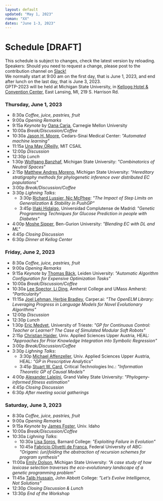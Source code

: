 ```yaml
---
layout: default
updated: "May 1, 2023"
roman: "XX"
dates: "June 1-3, 2023"
---
```


# Schedule [DRAFT]

This schedule is subject to  changes, check the latest version by reloading. Speakers: Should you need to request a change, please post to the contribution channel on [Slack!](https://gptp-workshops.slack.com)  
We normally start at 9:00 am on the first day, that is June 1, 2023,
and end after lunch on the last day, that is June 3, 2023.  
GPTP-2023 will be held at Michigan State University, in [Kellogg Hotel & Convention Center](https://https://kelloggcenter.com/), East Lansing, MI, 219 S. Harrison Rd.

### Thursday, June 1, 2023

- 8:30a _Coffee, juice, pastries, fruit_
- 9:00a _Opening Remarks_
- 9:15a _Keynote_ by [Oana Carja](https://cbd.cmu.edu/people/carja.html), Carnegie Mellon University
- 10:00a _Break/Discussion/Coffee_
- 10:30a [Jason H. Moore](https://researchers.cedars-sinai.edu/Jason.Moore), Cedars-Sinai Medical Center: _"Automated machine learning"_
- 11:15a [Una May OReilly](https://www.csail.mit.edu/person/una-may-oreilly), MIT CSAIL
- 12:00p _Discussion_
- 12:30p _Lunch_
- 1:30p [Wolfgang Banzhaf](https://www.cse.msu.edu/~banzhafw/), Michigan State University: _"Combinatorics of Neutral Spaces"_
- 2:15p [Matthew Andres Moreno](https://directory.natsci.msu.edu/Directory/Profiles/Person/103198), Michigan State University:  _"Hereditary stratigraphy methods for phylogenetic inference over distributed EC populations"_
- 3:00p _Break/Discussion/Coffee_
- 3:30p _Lighning Talks_:  
  - 3:30p [Richard Lussier, Nic McPhee](https://academics.morris.umn.edu/nic-mcphee): _"The Impact of Step Limits on Generalization & Stability in PushGP"_
  - 3:45p [Iñaki Hidalgo](https://www.ucm.es/directorio?id=9382), Universidad Complutense de Madrid: _"Genetic Programming Techniques for Glucose Prediction in people with Diabetes"_
- 4:00p [Moshe Sipper](https://www.moshesipper.com/), Ben-Gurion University: _"Blending EC with DL and ML"_
- 4:45p _Closing Discussion_
- 6:30p _Dinner at Kellog Center_


### Friday, June 2, 2023

- 8:30a _Coffee, juice, pastries, fruit_
- 9:00a _Opening Remarks_
- 9:15a _Keynote_ by [Thomas Bäck](https://www.universiteitleiden.nl/en/staffmembers/thomas-back), Leiden University: _"Automatic Algorithm Configuration for Expensive Optimization Tasks"_
- 10:00a _Break/Discussion/Coffee_
- 10:30a [Lee Spector, Li Ding](https://www.amherst.edu/people/facstaff/lspector), Amherst College and UMass Amherst: _"Particularity"_
- 11:15a [Joel Lehman, Herbie Bradley](https://Carper.ai), Carper.ai: _"The OpenELM Library: Leveraging Progress in Language Models for Novel Evolutionary Algorithms"_
- 12:00p _Discussion_
- 12:30p _Lunch_
-  1:30p [Eric Medvet](https://medvet.inginf.units.it/), University of Trieste: _"GP for Continuous Control: Teacher or Learner? The Case of Simulated Modular Soft Robots"_
- 2:15p [Christian Haider](https://heal.heuristiclab.com/team/haider), Univ. Applied Sciences Upper Austria, HEAL: _"Approaches for Prior Knowledge Integration into Symbolic Regression"_
- 3:00p _Break/Discussion/Coffee_
- 3:30p _Lighning Talks_:
  - 3:30p [Michael Affenzeller](https://heal.heuristiclab.com/team/affenzeller), Univ. Applied Sciences Upper Austria, HEAL: _"GP in Prescriptive Analytics"_
  - 3:45p [Stuart W. Card](https://www.critical.com/index.html), Critical Technologies Inc.: _"Information Theoretic GP of Causal Models"_
- 4:00p [Alexander Lalejini](https://www.gvsu.edu/computing/lalejini-alexander-111.htm), Grand Valley State University: _"Phylogeny-informed fitness estimation"_
- 4:45p _Closing Discussion_
- 6:30p _After meeting social gatherings_



### Saturday, June 3, 2023
- 8:30a _Coffee, juice, pastries, fruit_
- 9:00a _Opening Remarks_
- 9:15a _Keynote_ by [James Foster](https://www.uidaho.edu/sci/biology/people/faculty/foster), Univ. Idaho 
- 10:00a _Break/Discussion/Coffee_
- 10:30a _Lighning Talks_:
  - 10:30a [Lisa Soros](https://cs.barnard.edu/profiles/lisa-soros), Barnard College: _"Exploiting Failure in Evolution"_
  - 10:45a [Fabricio Olivetti de Franca](https://www.ufabc.edu.br/ensino/docentes/fabricio-olivetti-de-franca), Federal University of ABC: _"Origami: (un)folding the abstraction of recursion schemes for program synthesis"_
- 11:00a [Emily Dolson](https://www.egr.msu.edu/people/profile/dolsonem), Michigan State University: _"A case study of how lexicase selection traverses the eco-evolutionary landscape of a genetic programming problem"_
- 11:45a [Talib Hussain](https://departments.johnabbott.qc.ca/william%20russell%202/talib-hussain/), John Abbott College: _"Let’s Evolve Intelligence, Not Solutions"_
-  12:30p _Closing Discussion & Lunch_
-  13:30p _End of the Workshop_


<!-- ## For travel preparations -->





